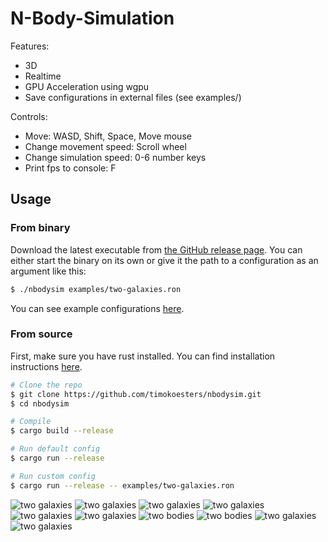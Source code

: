 N-Body-Simulation
=================

Features:
- 3D
- Realtime
- GPU Acceleration using wgpu
- Save configurations in external files (see examples/)

Controls:
- Move: WASD, Shift, Space, Move mouse
- Change movement speed: Scroll wheel
- Change simulation speed: 0-6 number keys
- Print fps to console: F

## Usage

### From binary

Download the latest executable from [the GitHub release page](https://github.com/timokoesters/nbodysim/releases).
You can either start the binary on its own or give it the path to a configuration as an argument like this:
```bash
$ ./nbodysim examples/two-galaxies.ron
```
You can see example configurations [here](https://github.com/timokoesters/nbodysim/tree/master/examples).

### From source
First, make sure you have rust installed. You can find installation instructions [here](https://www.rust-lang.org/tools/install).
```bash
# Clone the repo
$ git clone https://github.com/timokoesters/nbodysim.git
$ cd nbodysim

# Compile
$ cargo build --release

# Run default config
$ cargo run --release

# Run custom config
$ cargo run --release -- examples/two-galaxies.ron
```

![two galaxies](media/3dgalaxien01.png)
![two galaxies](media/3dgalaxien02.png)
![two galaxies](media/3dgalaxien03.png)
![two galaxies](media/3dgalaxien04.png)
![two galaxies](media/3dgalaxien05.png)
![two galaxies](media/3dgalaxien06.png)
![two bodies](media/video1.gif)
![two bodies](media/video2.gif)
![two galaxies](media/galaxien1.png)
![two galaxies](media/galaxien2.png)

